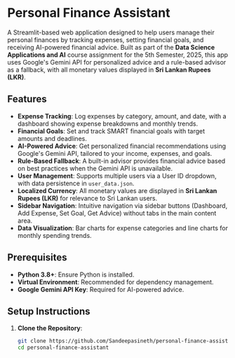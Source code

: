 # Personal Finance Assistant

A Streamlit-based web application designed to help users manage their personal finances by tracking expenses, setting financial goals, and receiving AI-powered financial advice. Built as part of the **Data Science Applications and AI** course assignment for the 5th Semester, 2025, this app uses Google's Gemini API for personalized advice and a rule-based advisor as a fallback, with all monetary values displayed in **Sri Lankan Rupees (LKR)**.

## Features

- **Expense Tracking**: Log expenses by category, amount, and date, with a dashboard showing expense breakdowns and monthly trends.
- **Financial Goals**: Set and track SMART financial goals with target amounts and deadlines.
- **AI-Powered Advice**: Get personalized financial recommendations using Google's Gemini API, tailored to your income, expenses, and goals.
- **Rule-Based Fallback**: A built-in advisor provides financial advice based on best practices when the Gemini API is unavailable.
- **User Management**: Supports multiple users via a User ID dropdown, with data persistence in `user_data.json`.
- **Localized Currency**: All monetary values are displayed in **Sri Lankan Rupees (LKR)** for relevance to Sri Lankan users.
- **Sidebar Navigation**: Intuitive navigation via sidebar buttons (Dashboard, Add Expense, Set Goal, Get Advice) without tabs in the main content area.
- **Data Visualization**: Bar charts for expense categories and line charts for monthly spending trends.

## Prerequisites

- **Python 3.8+**: Ensure Python is installed.
- **Virtual Environment**: Recommended for dependency management.
- **Google Gemini API Key**: Required for AI-powered advice.

## Setup Instructions

1. **Clone the Repository**:
   ```bash
   git clone https://github.com/Sandeepasineth/personal-finance-assistant.git
   cd personal-finance-assistant
